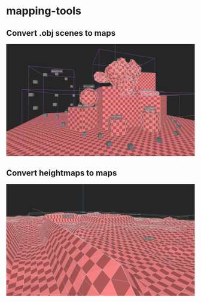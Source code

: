 # mapping-tools

## Convert .obj scenes to maps
![image caption](screenshots/obj2map.png)

## Convert heightmaps to maps
![image caption](screenshots/height2map.png)